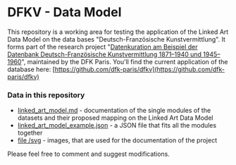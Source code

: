 # DFKV - Data Model

This repository is a working area for testing the application of the Linked Art Data Model on the data bases "Deutsch-Französische Kunstvermittlung". It forms part of the research project "[Datenkuration am Beispiel der Datenbank Deutsch-Französische Kunstvermittlung 1871–1940 und 1945–1960](https://dfk-paris.org/de/research-project/datenkuration-am-beispiel-der-datenbank-deutsch-franz%C3%B6sische-kunstvermittlung-1871)", maintained by the DFK Paris. 
You'll find the current application of the database here: [https://github.com/dfk-paris/dfkv](https://github.com/dfk-paris/dfkv)

### Data in this repository

* [linked_art_model.md](https://github.com/archaeoklammt/DFKV_data_model/blob/main/linked_art_model.md) - documentation of the single modules of the datasets and their proposed mapping on the Linked Art Data Model
* [linked_art_model_example.json](https://github.com/archaeoklammt/DFKV_data_model/blob/main/linked_art_model_example.json) - a JSON file that fits all the modules together
* [file /svg](https://github.com/archaeoklammt/DFKV_data_model/tree/main/svg) - images, that are used for the documentation of the project

Please feel free to comment and suggest modifications.

